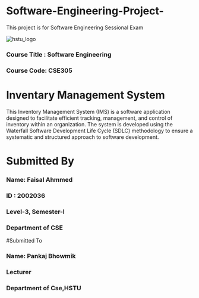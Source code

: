 # Software-Engineering-Project-
This project is for Software Engineering Sessional Exam 

![hstu_logo](https://github.com/faisalahmmedd/Software-Engineering-Project-/assets/67750461/cb3866d5-bdf2-430d-8096-c7293033c0a8)

### Course Title : Software Engineering 
### Course Code: CSE305


# Inventary Management System


This Inventory Management System (IMS) is a software application designed to facilitate efficient tracking, management, and control of inventory within an organization. The system is developed using the Waterfall Software Development Life Cycle (SDLC) methodology to ensure a systematic and structured approach to software development.




























# Submitted By
### Name: Faisal Ahmmed
### ID : 2002036
### Level-3, Semester-I
### Department of CSE

#Submitted To
### Name: Pankaj Bhowmik
### Lecturer
### Department of Cse,HSTU











